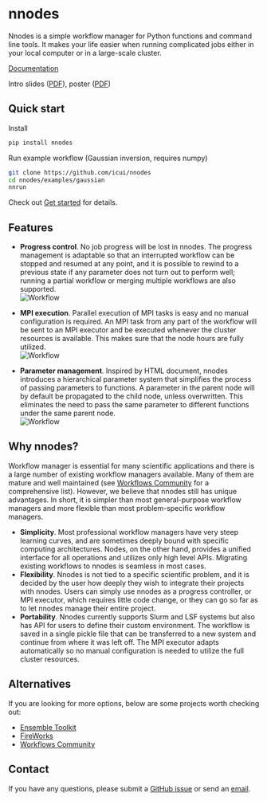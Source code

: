 # nnodes

Nnodes is a simple workflow manager for Python functions and command line tools. It makes your life easier when running complicated jobs either in your local computer or in a large-scale cluster.

[Documentation](https://icui.github.io/nnodes/index.html)

Intro slides ([PDF](https://raw.githubusercontent.com/icui/nnodes/main/doc/source/files/slides.pdf)), poster ([PDF](https://raw.githubusercontent.com/icui/nnodes/main/doc/source/files/poster.pdf))

## Quick start
Install
```sh
pip install nnodes
```

Run example workflow (Gaussian inversion, requires numpy)
```sh
git clone https://github.com/icui/nnodes
cd nnodes/examples/gaussian
nnrun
```

Check out [Get started](https://icui.github.io/nnodes/basics/index.html) for details.

## Features
- **Progress control**.
No job progress will be lost in nnodes. The progress management is adaptable so that an interrupted workflow can be stopped and resumed at any point, and it is possible to rewind to a previous state if any parameter does not turn out to perform well; running a partial workflow or merging multiple workflows are also supported.<br>
![Workflow](../../doc/source/images/readme/inversion.png)

- **MPI execution**.
Parallel execution of MPI tasks is easy and no manual configuration is required. An MPI task from any part of the workflow will be sent to an MPI executor and be executed whenever the cluster resources is available. This makes sure that the node hours are fully utilized.<br>
![Workflow](../../doc/source/images/readme/mpi.png)

- **Parameter management**.
Inspired by HTML document, nnodes introduces a hierarchical parameter system that simplifies the process of passing parameters to functions. A parameter in the parent node will by default be propagated to the child node, unless overwritten. This eliminates the need to pass the same parameter to different functions under the same parent node.<br>
![Workflow](../../doc/source/images/readme/inherit.png)

## Why nnodes?
Workflow manager is essential for many scientific applications and there is a large number of existing workflow managers available. Many of them are mature and well maintained (see [Workflows Community](https://workflows.community) for a comprehensive list). However, we believe that nnodes still has unique advantages. In short, it is simpler than most general-purpose workflow managers and more flexible than most problem-specific workflow managers.

- **Simplicity**. Most professional workflow managers have very steep learning curves, and are sometimes deeply bound with specific computing architectures. Nodes, on the other hand, provides a unified interface for all operations and utilizes only high level APIs. Migrating existing workflows to nnodes is seamless in most cases.
- **Flexibility**. Nnodes is not tied to a specific scientific problem, and it is decided by the user how deeply they wish to integrate their projects with nnodes. Users can simply use nnodes as a progress controller, or MPI executor, which requires little code change, or they can go so far as to let nnodes manage their entire project.
- **Portability**. Nnodes currently supports Slurm and LSF systems but also has API for users to define their custom environment. The workflow is saved in a single pickle file that can be transferred to a new system and continue from where it was left off. The MPI executor adapts automatically so no manual configuration is needed to utilize the full cluster resources.

## Alternatives
If you are looking for more options, below are some projects worth checking out:

- [Ensemble Toolkit](https://radical-cybertools.github.io/entk/index.html)
- [FireWorks](https://materialsproject.github.io/fireworks/)
- [Workflows Community](https://workflows.community)

## Contact
If you have any questions, please submit a [GitHub issue](https://github.com/icui/nnodes/issues) or send an [email](mailto:ccui@princeton.edu).
